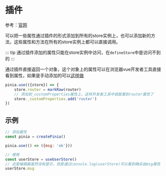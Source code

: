 # 插件

参考：[官网](https://pinia.vuejs.org/zh/core-concepts/plugins.html#plugins)

可以把一些属性通过插件的形式添加到所有的store实例上，也可以添加新的方法，这些属性和方法在所有的store实例上都可以直接调用。

::: tip
通过插件添加的属性只能在store实例中访问，在`defineStore`中是访问不到的
:::

通过插件直接返回一个对象，这个对象上的属性可以在浏览器vue开发者工具直接看到属性，如果是手动添加的可以[这样做](_https://pinia.vuejs.org/zh/core-concepts/plugins.html#augmenting-a-store)

```js
pinia.use(({store}) => {
    store.router = markRaw(router)
    // 添加到_customProperties属性上，这样开发者工具中就能看到router属性了
    store._customProperties.add('router')
})
```

## 示例

```js
// 添加属性
const pinia = createPinia()

pinia.use(() => ({msg: 'ok'}))

// 使用
const userStore = useUserStore()
// 这里编辑器虽然没有提示，但是通过console.log(userStore)可以看到确实由msg属性
userStore.msg
```
